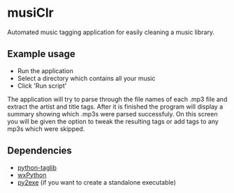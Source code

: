 # musiClr
Automated music tagging application for easily cleaning a music library.

## Example usage
* Run the application
* Select a directory which contains all your music
* Click 'Run script'

The application will try to parse through the file names of each .mp3 file and extract the artist and title tags. After it is finished the program will display a summary showing which .mp3s were parsed successfuly. On this screen you will be given the option to tweak the resulting tags or add tags to any mp3s which were skipped.

## Dependencies
* [python-taglib](https://code.google.com/p/python-taglib/) 
* [wxPython](http://www.wxpython.org/)
* [py2exe](http://www.py2exe.org/) (if you want to create a standalone executable)


